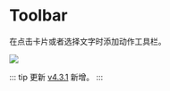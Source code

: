 # Toolbar
在点击卡片或者选择文字时添加动作工具栏。

![](https://testmnbbs.oss-cn-zhangjiakou.aliyuncs.com/pic/20230904120059.gif?x-oss-process=base_webp)

::: tip 更新
[v4.3.1](/update.md) 新增。
:::